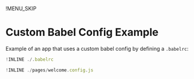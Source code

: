 !MENU_SKIP

# Custom Babel Config Example

Example of an app that uses a custom babel config by defining a `.babelrc`:

~~~js
!INLINE ./.babelrc
~~~

~~~js
!INLINE ./pages/welcome.config.js
~~~
